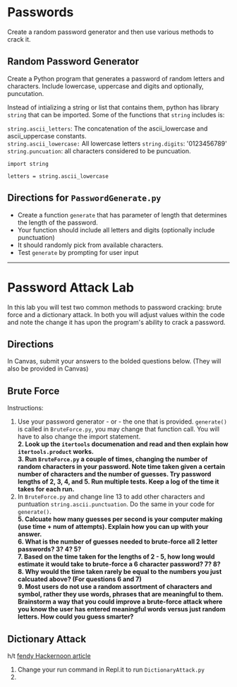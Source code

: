 # Passwords
Create a random password generator and then use various methods to crack it.  

## Random Password Generator
Create a Python program that generates a password of random letters and characters. Include lowercase, uppercase and digits and optionally, puncutation.  

Instead of intializing a string or list that contains them, python has library `string` that can be imported.  Some of the functions that `string` includes is:

`string.ascii_letters`: The concatenation of the ascii_lowercase and ascii_uppercase constants.  
`string.ascii_lowercase:` All lowercase letters
`string.digits`: '0123456789'  
`string.puncuation`: all characters considered to be puncuation.  

```
import string

letters = string.ascii_lowercase

```

## Directions for `PasswordGenerate.py`  
- Create a function `generate` that has parameter of length that determines the length of the password. 
- Your function should include all letters and digits (optionally include punctuation)
- It should randomly pick from available characters. 
- Test `generate` by prompting for user input

---

# Password Attack Lab
In this lab you will test two common methods to password cracking: brute force and a dictionary attack. In both you will adjust values within the code and note the change it has upon the program's ability to crack a password.  

## Directions
In Canvas, submit your answers to the bolded questions below. (They will also be provided in Canvas)

## Brute Force  
Instructions:
1. Use your password generator - or - the one that is provided.  `generate()` is called in `BruteForce.py`, you may change that function call.  You will have to also change the import statement.    
**2. Look up the `itertools` documenation and read and then explain how `itertools.product` works.**  
**3. Run `BruteForce.py` a couple of times, changing the number of random characters in your password.  Note time taken given a certain number of characters and the number of guesses.  Try password lengths of 2, 3, 4, and 5. Run multiple tests.  Keep a log of the time it takes for each run.**  
4. In `BruteForce.py` and change line 13 to add other characters and puntuation `string.ascii.punctuation`.  Do the same in your code for `generate()`.  
**5. Calcuate how many guesses per second is your computer making (use time + num of attempts).  Explain how you can up with your answer.**   
**6. What is the number of guesses needed to brute-force all 2 letter passwords? 3? 4? 5?**  
**7. Based on the time taken for the lengths of 2 - 5, how long would estimate it would take to brute-force a 6 character password? 7? 8?**  
**8. Why would the time taken rarely be equal to the numbers you just calcuated above? (For questions 6 and 7)**  
**9. Most users do not use a random assortment of characters and symbol, rather they use words, phrases that are meaningful to them.  Brainstorm a way that you could improve a brute-force attack where you know the user has entered meaningful words versus just random letters.  How could you guess smarter?**  


## Dictionary Attack  
h/t [fendy Hackernoon article](https://hackernoon.com/i-cracked-40000-passwords-with-python-yours-might-have-been-one-of-them-3fr32je)

1. Change your run command in Repl.it to run `DictionaryAttack.py` 
2. 




